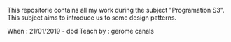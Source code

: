 This repositorie contains all my work during the subject "Programation S3". This subject aims to introduce us to some design patterns.

When : 21/01/2019 - dbd Teach by : gerome canals
